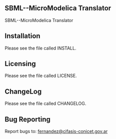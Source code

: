 SBML--MicroModelica Translator
------------------------------

SBML--MicroModelica Translator

Installation
------------

Please see the file called INSTALL. 
			   
Licensing
---------

Please see the file called LICENSE.


ChangeLog
----------

Please see the file called CHANGELOG.

Bug Reporting
-------------

Report bugs to: fernandez@cifasis-conicet.gov.ar
